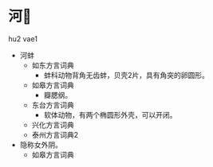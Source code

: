 # 河𧒘
hu2 vae1
+ 河蚌
  * 如东方言词典
    + 蚌科动物背角无齿蚌，贝壳2片，具有角突的卵圆形。
  * 如皋方言词典
    + 瓣腮纲。
  * 东台方言词典
    + 软体动物，有两个椭圆形外壳，可以开闭。
  * 兴化方言词典
  * 泰州方言词典2
+ 隐称女外阴。
  * 如皋方言词典
